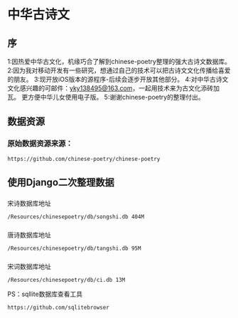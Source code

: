 # 中华古诗文

## 序
1:因热爱中华古文化，机缘巧合了解到chinese-poetry整理的强大古诗文数据库。
2:因为我对移动开发有一些研究，想通过自己的技术可以把古诗文文化传播给喜爱的朋友。
3:现开放iOS版本的源程序-后续会逐步开放其他部分。
4:对中华古诗文文化感兴趣的可邮件：yky138495@163.com，一起用技术来为古文化添砖加瓦。
更方便中华儿女使用电子版。
5:谢谢chinese-poetry的整理付出。

## 数据资源

### 原始数据资源来源：
```
https://github.com/chinese-poetry/chinese-poetry
```

## 使用Django二次整理数据

### 
宋诗数据库地址
```
/Resources/chinesepoetry/db/songshi.db 404M
```


### 
唐诗数据库地址
```
/Resources/chinesepoetry/db/tangshi.db 95M
```


### 
宋词数据库地址
```
/Resources/chinesepoetry/db/ci.db 13M
```

PS：sqllite数据库查看工具
```
https://github.com/sqlitebrowser
```

